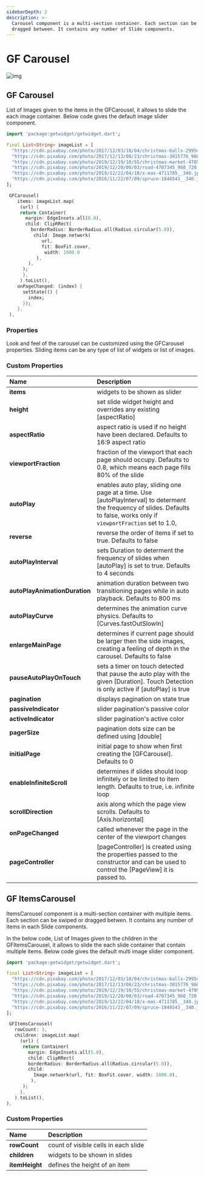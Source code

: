 ```yaml
---
sidebarDepth: 2
description: >-
  Carousel component is a multi-section container. Each section can be swiped or
  dragged between. It contains any number of Slide components.
---
```


# GF Carousel

![img](https://ik.imagekit.io/ionicfirebaseapp/docs/tr:dpr-auto,tr:w-auto/Carousels-Images_2x_ib7ZUd6vJ.png)

## GF Carousel

List of Images given to the items in the GFCarousel, it allows to slide the each image container. Below code gives the default image slider component.

```dart
import 'package:getwidget/getwidget.dart';

final List<String> imageList = [
  "https://cdn.pixabay.com/photo/2017/12/03/18/04/christmas-balls-2995437_960_720.jpg",
  "https://cdn.pixabay.com/photo/2017/12/13/00/23/christmas-3015776_960_720.jpg",
  "https://cdn.pixabay.com/photo/2019/12/19/10/55/christmas-market-4705877_960_720.jpg",
  "https://cdn.pixabay.com/photo/2019/12/20/00/03/road-4707345_960_720.jpg",
  "https://cdn.pixabay.com/photo/2019/12/22/04/18/x-mas-4711785__340.jpg",
  "https://cdn.pixabay.com/photo/2016/11/22/07/09/spruce-1848543__340.jpg"
];

 GFCarousel(
    items: imageList.map(
     (url) {
     return Container(
       margin: EdgeInsets.all(8.0),
       child: ClipRRect(
         borderRadius: BorderRadius.all(Radius.circular(5.0)),
          child: Image.network(
             url,
             fit: BoxFit.cover,
              width: 1000.0
           ),
        ),
      );
      },
     ).toList(),
    onPageChanged: (index) {
      setState(() {
        index;
      });
    },
 ),
```

### Properties

Look and feel of the carousel can be customized using the GFCarousel properties. Sliding items can be any type of list of widgets or list of images.

### Custom Properties

| Name | Description |
| :--- | :--- |
| **items** | widgets to be shown as slider |
| **height** | set slide widget height and overrides any existing \[aspectRatio\] |
| **aspectRatio** | aspect ratio is used if no height have been declared. Defaults to 16:9 aspect ratio |
| **viewportFraction** | fraction of the viewport that each page should occupy. Defaults to 0.8, which means each page fills 80% of the slide |
| **autoPlay** | enables auto play, sliding one page at a time. Use \[autoPlayInterval\] to determent the frequency of slides. Defaults to false, works only if `viewportFraction` set to 1.0, |
| **reverse** | reverse the order of items if set to true. Defaults to false |
| **autoPlayInterval** | sets Duration to determent the frequency of slides when \[autoPlay\] is set to true. Defaults to 4 seconds |
| **autoPlayAnimationDuration** | animation duration between two transitioning pages while in auto playback. Defaults to 800 ms |
| **autoPlayCurve** | determines the animation curve physics. Defaults to \[Curves.fastOutSlowIn\] |
| **enlargeMainPage** | determines if current page should be larger then the side images, creating a feeling of depth in the carousel. Defaults to false |
| **pauseAutoPlayOnTouch** | sets a timer on touch detected that pause the auto play with the given \[Duration\]. Touch Detection is only active if \[autoPlay\] is true |
| **pagination** | displays pagination on state true |
| **passiveIndicator** | slider pagination's passive color |
| **activeIndicator** | slider pagination's active color |
| **pagerSize** | pagination dots size can be defined using \[double\] |
| **initialPage** | initial page to show when first creating the \[GFCarousel\]. Defaults to 0 |
| **enableInfiniteScroll** | determines if slides should loop infinitely or be limited to item length. Defaults to true, i.e. infinite loop |
| **scrollDirection** | axis along which the page view scrolls. Defaults to \[Axis.horizontal\] |
| **onPageChanged** | called whenever the page in the center of the viewport changes |
| **pageController** | \[pageController\] is created using the properties passed to the constructor  and can be used to control the \[PageView\] it is passed to. |

## GF ItemsCarousel

ItemsCarousel component is a multi-section container with multiple items. Each section can be swiped or dragged betwen. It contains any number of items in each Slide components.

In the below code, List of Images given to the children in the GFItemsCarousel, it allows to slide the each slide container that contain multiple items. Below code gives the default multi image slider component.

```dart
import 'package:getwidget/getwidget.dart';

final List<String> imageList = [
  "https://cdn.pixabay.com/photo/2017/12/03/18/04/christmas-balls-2995437_960_720.jpg",
  "https://cdn.pixabay.com/photo/2017/12/13/00/23/christmas-3015776_960_720.jpg",
  "https://cdn.pixabay.com/photo/2019/12/19/10/55/christmas-market-4705877_960_720.jpg",
  "https://cdn.pixabay.com/photo/2019/12/20/00/03/road-4707345_960_720.jpg",
  "https://cdn.pixabay.com/photo/2019/12/22/04/18/x-mas-4711785__340.jpg",
  "https://cdn.pixabay.com/photo/2016/11/22/07/09/spruce-1848543__340.jpg"
];

 GFItemsCarousel(
   rowCount: 3,
   children: imageList.map(
     (url) {
      return Container(
        margin: EdgeInsets.all(5.0),
        child: ClipRRect(
        borderRadius: BorderRadius.all(Radius.circular(5.0)),
        child:
          Image.network(url, fit: BoxFit.cover, width: 1000.0),
         ),
      );
     },
   ).toList(),
),
```

### Custom Properties

| Name | Description |
| :--- | :--- |
| **rowCount** | count of visible cells in each slide |
| **children** | widgets to be shown in slides |
| **itemHeight** | defines the height of an item |

